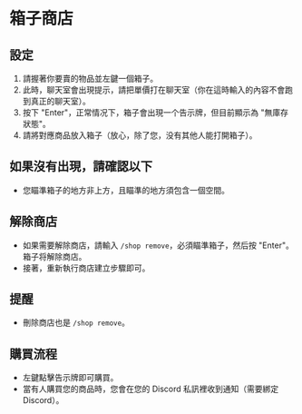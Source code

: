 # 箱子商店

## 設定
1. 請握著你要賣的物品並左鍵一個箱子。  
2. 此時，聊天室會出現提示，請把單價打在聊天室（你在這時輸入的內容不會跑到真正的聊天室）。  
3. 按下 "Enter"，正常情况下，箱子會出現一个告示牌，但目前顯示為 "無庫存狀態"。  
4. 請將對應商品放入箱子（放心，除了您，没有其他人能打開箱子）。  

## 如果沒有出現，請確認以下
- 您瞄準箱子的地方非上方，且瞄準的地方須包含一個空間。  

## 解除商店
- 如果需要解除商店，請輸入 `/shop remove`，必須瞄準箱子，然后按 "Enter"。箱子将解除商店。  
- 接著，重新執行商店建立步驟即可。  

## 提醒
- 刪除商店也是 `/shop remove`。  

## 購買流程
- 左鍵點擊告示牌即可購買。  
- 當有人購買您的商品時，您會在您的 Discord 私訊裡收到通知（需要綁定 Discord）。  
